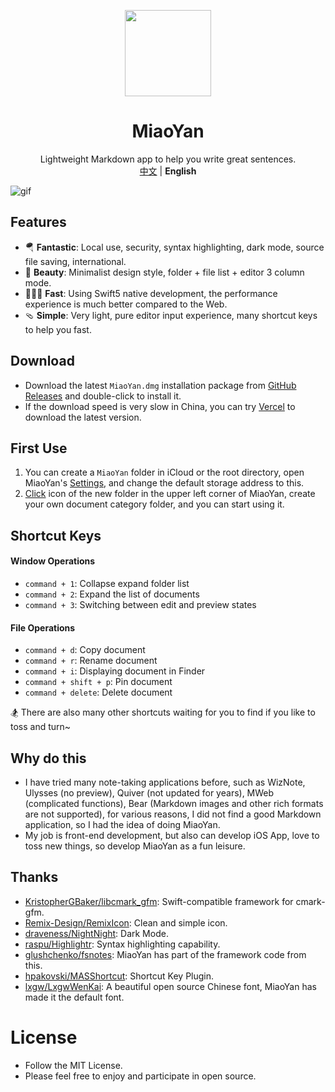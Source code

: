 <p align="center">
    <img src=https://gw.alipayobjects.com/zos/k/t0/43.png width=138  />
    <h1 align="center">MiaoYan</h1>
    <div align="center">Lightweight Markdown app to help you write great sentences.</div>
    <div align="center"><a href="https://github.com/tw93/MiaoYan">中文</a> | <strong>English</strong></div>
</p>

![gif](https://gw.alipayobjects.com/zos/k/yb/en.gif)

## Features

- 🪂 **Fantastic**: Local use, security, syntax highlighting, dark mode, source file saving, international.
- 🐶 **Beauty**: Minimalist design style, folder + file list + editor 3 column mode.
- 🏌🏽‍♂️ **Fast**: Using Swift5 native development, the performance experience is much better compared to the Web.
- 🩴 **Simple**: Very light, pure editor input experience, many shortcut keys to help you fast.

## Download

- Download the latest `MiaoYan.dmg` installation package from [GitHub Releases](https://github.com/tw93/MiaoYan/releases) and double-click to install it.
- If the download speed is very slow in China, you can try [Vercel](https://miaoyan.vercel.app/Release/MiaoYan-V0.3.1.dmg) to download the latest version.

## First Use

1. You can create a `MiaoYan` folder in iCloud or the root directory, open MiaoYan's [Settings](https://gw.alipayobjects.com/zos/k/2i/31.jpeg), and change the default storage address to this.
2. [Click](https://gw.alipayobjects.com/zos/k/66/43.jpeg) icon of the new folder in the upper left corner of MiaoYan, create your own document category folder, and you can start using it.

## Shortcut Keys

#### Window Operations

- `command + 1`: Collapse expand folder list
- `command + 2`: Expand the list of documents
- `command + 3`: Switching between edit and preview states

#### File Operations

- `command + d`: Copy document
- `command + r`: Rename document
- `command + i`: Displaying document in Finder
- `command + shift + p`: Pin document
- `command + delete`: Delete document

🏂 There are also many other shortcuts waiting for you to find if you like to toss and turn~

## Why do this

- I have tried many note-taking applications before, such as WizNote, Ulysses (no preview), Quiver (not updated for years), MWeb (complicated functions), Bear (Markdown images and other rich formats are not supported), for various reasons, I did not find a good Markdown application, so I had the idea of doing MiaoYan.
- My job is front-end development, but also can develop iOS App, love to toss new things, so develop MiaoYan as a fun leisure.

## Thanks

- [KristopherGBaker/libcmark_gfm](https://github.com/KristopherGBaker/libcmark_gfm): Swift-compatible framework for cmark-gfm.
- [Remix-Design/RemixIcon](https://github.com/Remix-Design/RemixIcon): Clean and simple icon.
- [draveness/NightNight](https://github.com/draveness/NightNight): Dark Mode.
- [raspu/Highlightr](https://github.com/raspu/Highlightr): Syntax highlighting capability.
- [glushchenko/fsnotes](https://github.com/glushchenko/fsnotes): MiaoYan has part of the framework code from this.
- [hpakovski/MASShortcut](https://github.com/shpakovski/MASShortcut): Shortcut Key Plugin.
- [lxgw/LxgwWenKai](https://github.com/lxgw/LxgwWenKai): A beautiful open source Chinese font, MiaoYan has made it the default font.

# License

- Follow the MIT License.
- Please feel free to enjoy and participate in open source.
